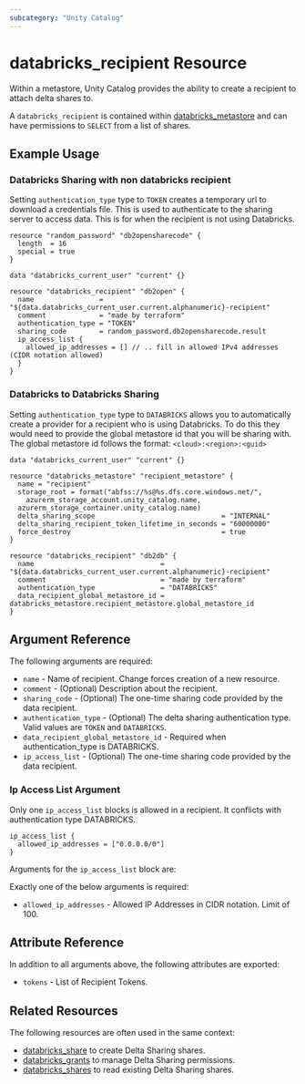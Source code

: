 ```yaml
---
subcategory: "Unity Catalog"
---
```

# databricks_recipient Resource

Within a metastore, Unity Catalog provides the ability to create a recipient to attach delta shares to.

A `databricks_recipient` is contained within [databricks_metastore](metastore.md) and can have permissions to `SELECT` from a list of shares.

## Example Usage

### Databricks Sharing with non databricks recipient

Setting `authentication_type` type to `TOKEN` creates a temporary url to download a credentials file. This is used to
authenticate to the sharing server to access data. This is for when the recipient is not using Databricks.

```hcl
resource "random_password" "db2opensharecode" {
  length  = 16
  special = true
}

data "databricks_current_user" "current" {}

resource "databricks_recipient" "db2open" {
  name                = "${data.databricks_current_user.current.alphanumeric}-recipient"
  comment             = "made by terraform"
  authentication_type = "TOKEN"
  sharing_code        = random_password.db2opensharecode.result
  ip_access_list {
    allowed_ip_addresses = [] // .. fill in allowed IPv4 addresses (CIDR notation allowed)
  }
}
```

### Databricks to Databricks Sharing

Setting `authentication_type` type to `DATABRICKS` allows you to automatically create a provider for a recipient who
is using Databricks. To do this they would need to provide the global metastore id that you will be sharing with. The
global metastore id follows the format: `<cloud>:<region>:<guid>`

```hcl
data "databricks_current_user" "current" {}

resource "databricks_metastore" "recipient_metastore" {
  name = "recipient"
  storage_root = format("abfss://%s@%s.dfs.core.windows.net/",
    azurerm_storage_account.unity_catalog.name,
  azurerm_storage_container.unity_catalog.name)
  delta_sharing_scope                               = "INTERNAL"
  delta_sharing_recipient_token_lifetime_in_seconds = "60000000"
  force_destroy                                     = true
}

resource "databricks_recipient" "db2db" {
  name                               = "${data.databricks_current_user.current.alphanumeric}-recipient"
  comment                            = "made by terraform"
  authentication_type                = "DATABRICKS"
  data_recipient_global_metastore_id = databricks_metastore.recipient_metastore.global_metastore_id
}
```

## Argument Reference

The following arguments are required:

* `name` - Name of recipient. Change forces creation of a new resource.
* `comment` - (Optional) Description about the recipient.
* `sharing_code` - (Optional) The one-time sharing code provided by the data recipient.
* `authentication_type` - (Optional) The delta sharing authentication type. Valid values are `TOKEN` and `DATABRICKS`.
* `data_recipient_global_metastore_id` - Required when authentication_type is DATABRICKS.
* `ip_access_list` - (Optional) The one-time sharing code provided by the data recipient.

### Ip Access List Argument

Only one `ip_access_list` blocks is allowed in a recipient. It conflicts with authentication type DATABRICKS.

```hcl
ip_access_list {
  allowed_ip_addresses = ["0.0.0.0/0"]
}
```

Arguments for the `ip_access_list` block are:

Exactly one of the below arguments is required:

* `allowed_ip_addresses` - Allowed IP Addresses in CIDR notation. Limit of 100.

## Attribute Reference

In addition to all arguments above, the following attributes are exported:

* `tokens` - List of Recipient Tokens.

## Related Resources

The following resources are often used in the same context:

* [databricks_share](share.md) to create Delta Sharing shares.
* [databricks_grants](grants.md) to manage Delta Sharing permissions.
* [databricks_shares](../data-sources/shares.md) to read existing Delta Sharing shares.
